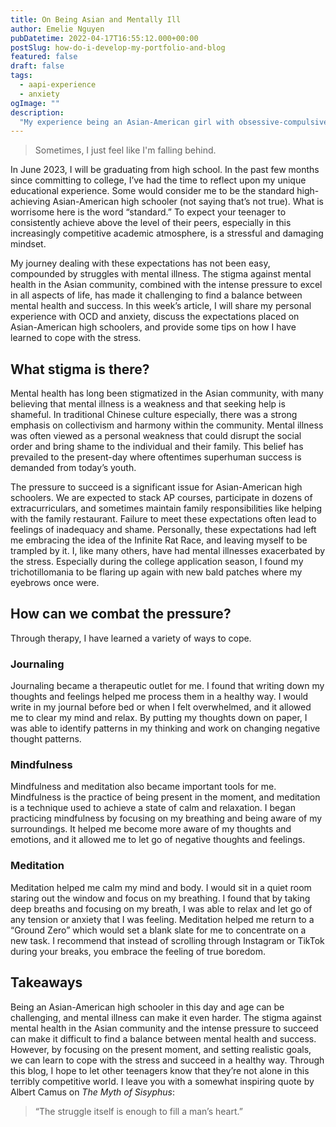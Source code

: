 ```yaml
---
title: On Being Asian and Mentally Ill
author: Emelie Nguyen
pubDatetime: 2022-04-17T16:55:12.000+00:00
postSlug: how-do-i-develop-my-portfolio-and-blog
featured: false
draft: false
tags:
  - aapi-experience
  - anxiety
ogImage: ""
description:
  "My experience being an Asian-American girl with obsessive-compulsive disorder (OCD)."
---
```


> Sometimes, I just feel like I'm falling behind.

In June 2023, I will be graduating from high school. In the past few months since committing to college, I’ve had the time to reflect upon my unique educational experience. Some would consider me to be the standard high-achieving Asian-American high schooler (not saying that’s not true). What is worrisome here is the word “standard.” To expect your teenager to consistently achieve above the level of their peers, especially in this increasingly competitive academic atmosphere, is a stressful and damaging mindset. 

My journey dealing with these expectations has not been easy, compounded by struggles with mental illness. The stigma against mental health in the Asian community, combined with the intense pressure to excel in all aspects of life, has made it challenging to find a balance between mental health and success. In this week’s article, I will share my personal experience with OCD and anxiety, discuss the expectations placed on Asian-American high schoolers, and provide some tips on how I have learned to cope with the stress.

## What stigma is there?

Mental health has long been stigmatized in the Asian community, with many believing that mental illness is a weakness and that seeking help is shameful. In traditional Chinese culture especially, there was a strong emphasis on collectivism and harmony within the community. Mental illness was often viewed as a personal weakness that could disrupt the social order and bring shame to the individual and their family. This belief has prevailed to the present-day where oftentimes superhuman success is demanded from today’s youth.

The pressure to succeed is a significant issue for Asian-American high schoolers. We are expected to stack AP courses, participate in dozens of extracurriculars, and sometimes maintain family responsibilities like helping with the family restaurant. Failure to meet these expectations often lead to feelings of inadequacy and shame. Personally, these expectations had left me embracing the idea of the Infinite Rat Race, and leaving myself to be trampled by it. I, like many others, have had mental illnesses exacerbated by the stress. Especially during the college application season, I found my trichotillomania to be flaring up again with new bald patches where my eyebrows once were. 

## How can we combat the pressure?

Through therapy, I have learned a variety of ways to cope.

### Journaling

Journaling became a therapeutic outlet for me. I found that writing down my thoughts and feelings helped me process them in a healthy way. I would write in my journal before bed or when I felt overwhelmed, and it allowed me to clear my mind and relax. By putting my thoughts down on paper, I was able to identify patterns in my thinking and work on changing negative thought patterns.

### Mindfulness

Mindfulness and meditation also became important tools for me. Mindfulness is the practice of being present in the moment, and meditation is a technique used to achieve a state of calm and relaxation. I began practicing mindfulness by focusing on my breathing and being aware of my surroundings. It helped me become more aware of my thoughts and emotions, and it allowed me to let go of negative thoughts and feelings.

### Meditation

Meditation helped me calm my mind and body. I would sit in a quiet room staring out the window and focus on my breathing. I found that by taking deep breaths and focusing on my breath, I was able to relax and let go of any tension or anxiety that I was feeling. Meditation helped me return to a “Ground Zero” which would set a blank slate for me to concentrate on a new task. I recommend that instead of scrolling through Instagram or TikTok during your breaks, you embrace the feeling of true boredom.

## Takeaways

Being an Asian-American high schooler in this day and age can be challenging, and mental illness can make it even harder. The stigma against mental health in the Asian community and the intense pressure to succeed can make it difficult to find a balance between mental health and success. However, by focusing on the present moment, and setting realistic goals, we can learn to cope with the stress and succeed in a healthy way. Through this blog, I hope to let other teenagers know that they’re not alone in this terribly competitive world. I leave you with a somewhat inspiring quote by Albert Camus on _The Myth of Sisyphus_:

> “The struggle itself is enough to fill a man’s heart.”
